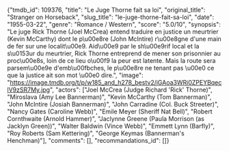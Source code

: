 {"tmdb_id": 109376, "title": "Le Juge Thorne fait sa loi", "original_title": "Stranger on Horseback", "slug_title": "le-juge-thorne-fait-sa-loi", "date": "1955-03-22", "genre": "Romance / Western", "score": "5.0/10", "synopsis": "Le juge Rick Thorne (Joel McCrea) entend traduire en justice un meurtrier (Kevin McCarthy) dont le p\u00e8re (John McIntire) r\u00e8gne d'une main de fer sur une localit\u00e9. Aid\u00e9 par le sh\u00e9rif local et la s\u0153ur du meurtrier, Rick Thorne entreprend de mener son prisonnier au proc\u00e8s, loin de ce lieu o\u00f9 la peur est latente. Mais la route sera parsem\u00e9e d'emb\u00fbches, le p\u00e8re ne tenant pas \u00e0 ce que la justice ait son mot \u00e0 dire.", "image": "https://image.tmdb.org/t/p/w185_and_h278_bestv2/iGAoa3WRi0ZPEYBqeclV9zSR7My.jpg", "actors": ["Joel McCrea (Judge Richard 'Rick' Thorne)", "Miroslava (Amy Lee Bannerman)", "Kevin McCarthy (Tom Bannerman)", "John McIntire (Josiah Bannerman)", "John Carradine (Col. Buck Streeter)", "Nancy Gates (Caroline Webb)", "Emile Meyer (Sheriff Nat Bell)", "Robert Cornthwaite (Arnold Hammer)", "Jaclynne Greene (Paula Morrison (as Jacklyn Green))", "Walter Baldwin (Vince Webb)", "Emmett Lynn (Barfly)", "Roy Roberts (Sam Kettering)", "George Keymas (Bannerman's Henchman)"], "comments": [], "recommandations_id": []}